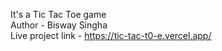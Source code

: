 It's a Tic Tac Toe game
<br>
Author - Bisway Singha 
<br>
Live project link - <a>https://tic-tac-t0-e.vercel.app/</a>
